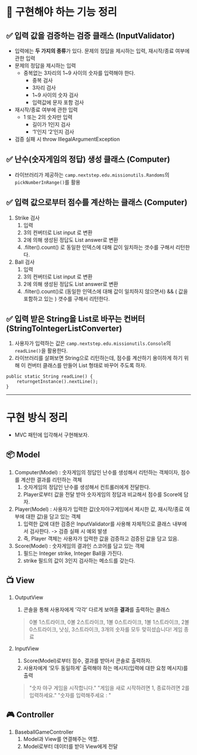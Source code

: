 # 🚩️ 구현해야 하는 기능 정리

## ✅ 입력 값을 검증하는 검증 클래스 (InputValidator)

- 입력에는 **두 가지의 종류**가 있다. 문제의 정답을 제시하는 입력, 재시작/종료 여부에 관한 입력
- 문제의 정답을 제시하는 입력
    - 중복없는 3자리의 1~9 사이의 숫자를 입력해야 한다.
        - 중복 검사
        - 3자리 검사
        - 1~9 사이의 숫자 검사
        - 입력값에 문자 포함 검사
- 재시작/종료 여부에 관한 입력
    - 1 또는 2의 숫자만 입력
        - 길이가 1인지 검사
        - ‘1’인지 ‘2’인지 검사
- 검증 실패 시 throw IllegalArgumentException

## ✅ 난수(숫자게임의 정답) 생성 클래스 (Computer)

- 라이브러리가 제공하는 `camp.nextstep.edu.missionutils.Randoms`의 `pickNumberInRange()`를 활용

## ✅ 입력 값으로부터 점수를 계산하는 클래스 (Computer)

1. Strike 검사
    1. 입력
    2. 3의 컨버터로 List<Integer> input 로 변환
    3. 2에 의해 생성된 정답도 List<Integer> answer로 변환
    4. .filter().count() 로 동일한 인덱스에 대해 값이 일치하는 갯수를 구해서 리턴한다.
2. Ball 검사
    1. 입력
    2. 3의 컨버터로 List<Integer> input 로 변환
    3. 2에 의해 생성된 정답도 List<Integer> answer로 변환
    4. .filter().count()로 (동일한 인덱스에 대해 값이 일치하지 않으면서) && ( 값을 포함하고 있는 ) 갯수를 구해서 리턴한다.

## ✅ 입력 받은 String을 List<Integer>로 바꾸는 컨버터 (StringToIntegerListConverter)

1. 사용자가 입력하는 값은 `camp.nextstep.edu.missionutils.Console`의 `readLine()`을 활용한다.
2. 라이브러리를 살펴보면 String으로 리턴하는데, 점수를 계산하기 용이하게 하기 위해 이 컨버터 클래스를 만들어 List<Integer> 형태로 바꾸어 주도록 하자.

```
public static String readLine() {
    returngetInstance().nextLine();
}
```

---

# 구현 방식 정리

- MVC 패턴에 입각해서 구현해보자.

## 📦 Model

1. Computer(Model)  : 숫자게임의 정답인 난수를 생성해서 리턴하는 객체이자, 점수를 계산한 결과를 리턴하는 객체
    1. 숫자게임의 정답인 난수를 생성해서 컨트롤러에게 전달한다.
    2. Player로부터 값을 전달 받아 숫자게임의 정답과 비교해서 점수를 Score에 담자.
2. Player(Model) : 사용자가 입력한 값(숫자야구게임에서 제시한 값, 재시작/종료 여부에 대한 값)을 담고 있는 객체
    1. 입력한 값에 대한 검증은 InputValidator를 사용해 자체적으로 클래스 내부에서 검사한다. -> 검증 실패 시 예외 발생
    2. 즉, Player 객체는 사용자가 입력한 값을 검증하고 검증된 값을 담고 있음.
3. Score(Model) : 숫자게임의 결과인 스코어를 담고 있는 객체
    1. 필드는 Integer strike, Integer Ball을 가진다.
    2. strike 필드의 값이 3인지 검사하는 메소드를 갖는다.

## 📺 View

1. OutputView
    1. 콘솔을 통해 사용자에게 ‘각각’ 다르게 보여줄 **결과**를 출력하는 클래스

   > 0볼 1스트라이크, 0볼 2스트라이크, 1볼 0스트라이크, 1볼 1스트라이크, 2볼 0스트라이크, 낫싱, 3스트라이크, 3개의 숫자를 모두 맞히셨습니다!  게임 종료

2. InputView
    1. Score(Model)로부터 점수, 결과를 받아서 콘솔로 출력하자.
    2. 사용자에게 ‘모두 동일하게’ 출력해야 하는 메시지(입력에 대한 요청 메시지)를 출력
   > "숫자 야구 게임을 시작합니다." "게임을 새로 시작하려면 1, 종료하려면 2를 입력하세요." "숫자를 입력해주세요 : "

## 🎮 Controller

1. BaseballGameController
    1. Model과 View를 연결해주는 역할.
    2. Model로부터 데이터를 받아 View에게 전달
